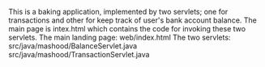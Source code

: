 This is a baking application, implemented by two servlets; one for transactions and other for keep track of user's bank account balance. The main page is intex.html which contains the code for invoking these two servlets.
The main landing page: 
    web/index.html
The two servlets:
    src/java/mashood/BalanceServlet.java
    src/java/mashood/TransactionServlet.java

